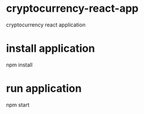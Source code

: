 # cryptocurrency-react-app
cryptocurrency react application

# install application
npm install

# run application
npm start
